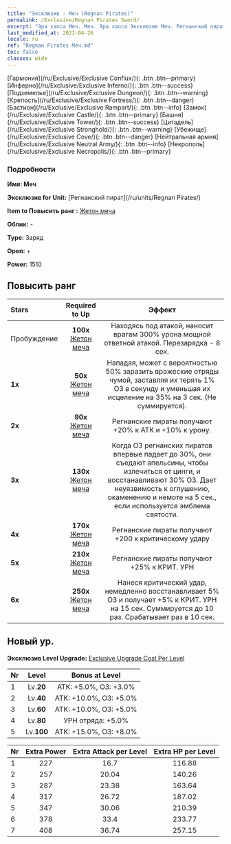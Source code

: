 ```yaml
---
title: "Эксклюзив - Меч (Regnan Pirates)"
permalink: /Exclusive/Regnan Pirates Sword/
excerpt: "Эра хаоса Меч. Меч. Эра хаоса Эксклюзив Меч. Регнанский пират Эксклюзив."
last_modified_at: 2021-04-26
locale: ru
ref: "Regnan Pirates Меч.md"
toc: false
classes: wide
---
```

 [Гармония](/ru/Exclusive/Exclusive Conflux/){: .btn .btn--primary} [Инферно](/ru/Exclusive/Exclusive Inferno/){: .btn .btn--success} [Подземелье](/ru/Exclusive/Exclusive Dungeon/){: .btn .btn--warning} [Крепость](/ru/Exclusive/Exclusive Fortress/){: .btn .btn--danger} [Бастион](/ru/Exclusive/Exclusive Rampart/){: .btn .btn--info} [Замок](/ru/Exclusive/Exclusive Castle/){: .btn .btn--primary} [Башня](/ru/Exclusive/Exclusive Tower/){: .btn .btn--success} [Цитадель](/ru/Exclusive/Exclusive Stronghold/){: .btn .btn--warning} [Убежище](/ru/Exclusive/Exclusive Cove/){: .btn .btn--danger} [Нейтральная армия](/ru/Exclusive/Exclusive Neutral Army/){: .btn .btn--info} [Некрополь](/ru/Exclusive/Exclusive Necropolis/){: .btn .btn--primary} 

### Подробности
 **Имя: Меч** 

 **Эксклюзив for Unit:** [Регнанский пират](/ru/units/Regnan Pirates/) 

 **Item to Повысить ранг :** [Жетон меча](/ItemsRU/con_912/)

 **Облик:** -

 **Type:** Заряд

 **Open:** +

 **Power:** 1510

## Повысить ранг 

  |     Stars    |  Required to Up | Эффект |
  |:-------------|:---------------:|:---------------:|
  |  Пробуждение  | **100x** [Жетон меча](/ItemsRU/con_912/) | Находясь под атакой, наносит врагам 300% урона мощной ответной атакой. Перезарядка - 8 сек. |
  | **1x** <i class="fas fa-star"/> | **50x** [Жетон меча](/ItemsRU/con_912/) | Нападая, может с вероятностью 50% заразить вражеские отряды чумой, заставляя их терять 1% ОЗ в секунду и уменьшая их исцеление на 35% на 3 сек. (Не суммируется). |
  | **2x** <i class="fas fa-star"/> | **90x** [Жетон меча](/ItemsRU/con_912/) | Регнанские пираты получают +20% к АТК и +10% к урону. |
  | **3x** <i class="fas fa-star"/> | **130x** [Жетон меча](/ItemsRU/con_912/) | Когда ОЗ регнанских пиратов впервые падает до 30%, они съедают апельсины, чтобы излечиться от цинги, и восстанавливают 30% ОЗ. Дает неуязвимость к оглушению, окаменению и немоте на 5 сек., если используется эмблема святости. |
  | **4x** <i class="fas fa-star"/> | **170x** [Жетон меча](/ItemsRU/con_912/) | Регнанские пираты получают +200 к критическому удару |
  | **5x** <i class="fas fa-star"/> | **210x** [Жетон меча](/ItemsRU/con_912/) | Регнанские пираты получают +25% к КРИТ. УРН |
  | **6x** <i class="fas fa-star"/> | **250x** [Жетон меча](/ItemsRU/con_912/) | Нанеся критический удар, немедленно восстанавливает 5% ОЗ и получает +5% к КРИТ. УРН на 15 сек. Суммируется до 10 раз. Срабатывает раз в 10 сек. |


## Новый ур.
 **Эксклюзив Level Upgrade:** [Exclusive Upgrade Cost Per Level](/Exclusive/ExclusiveUpgradeCostPerLevel/)

  |  Nr  |   Level  | Bonus at Level |
  |:-----|:--------:|:--------------:|
  | 1 | Lv.**20** | АТК: +5.0%, ОЗ: +3.0% |
  | 2 | Lv.**40** | АТК: +10.0%, ОЗ: +5.0% |
  | 3 | Lv.**60** | АТК: +10.0%, ОЗ: +5.0% |
  | 4 | Lv.**80** | УРН отряда: +5.0% |
  | 5 | Lv.**100** | АТК: +15.0%, ОЗ: +8.0% |


  |  Nr  |  Extra Power | Extra Attack per Level | Extra HP per Level |
  |:-----|:--------:|:--------:|:--------:|
  | 1 | 227 | 16.7 | 116.88 |
  | 2 | 257 | 20.04 | 140.26 |
  | 3 | 287 | 23.38 | 163.64 |
  | 4 | 317 | 26.72 | 187.02 |
  | 5 | 347 | 30.06 | 210.39 |
  | 6 | 378 | 33.4 | 233.77 |
  | 7 | 408 | 36.74 | 257.15 |


